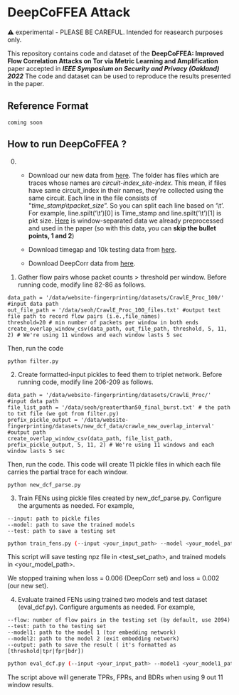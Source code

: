 # DeepCoFFEA Attack
:warning: experimental - PLEASE BE CAREFUL. Intended for reasearch purposes only.

This repository contains code and dataset of the **DeepCoFFEA: Improved Flow Correlation Attacks on Tor via Metric Learning and Amplification** paper accepted in ***IEEE Symposium on Security and Privacy (Oakland) 2022*** The code and dataset can be used to reproduce the results presented in the paper.

## Reference Format
```
coming soon
```


## How to run DeepCoFFEA ?

0. - Download our new data from [here](https://drive.google.com/file/d/1ZYFXfESD15SAR4Q8hsoVYdTHpTD8Orys/view?usp=sharing).
   The folder has files which are traces whose names are *circuit-index*_*site-index*. This mean, if files have same circuit_index in their names, they’re collected using the same circuit. Each line in the file consists of "*time_stamp*\t*packet_size*”. So you can split each line based on ‘\t’. For example, line.spilt(‘\t’)[0] is Time_stamp and line.spilt(‘\t’)[1] is pkt size. [Here](https://drive.google.com/drive/folders/1PG0sF6AHHn_2LxyoIztwjpoxDmB7r39z?usp=sharing) is window-separated data we already preprocessed and used in the paper (so with this data, you can **skip the bullet points, 1 and 2**)
   
   
   - Download timegap and 10k testing data from [here](https://drive.google.com/drive/folders/1JUC-KBghWX42yg19gYDcrospyuE16d6X?usp=sharing).
   
   - Download DeepCorr data from [here](https://drive.google.com/drive/folders/1Z4PyMCX99xME3T_LLvURejSfisP9jy4n?usp=sharing). 


1. Gather flow pairs whose packet counts > threshold per window. Before running code, modify line 82-86 as follows.

```
data_path = '/data/website-fingerprinting/datasets/CrawlE_Proc_100/' #input data path
out_file_path = '/data/seoh/CrawlE_Proc_100_files.txt' #output text file path to record flow pairs (i.e.,file_names)
threshold=20 # min number of packets per window in both ends
create_overlap_window_csv(data_path, out_file_path, threshold, 5, 11, 2) # We're using 11 windows and each window lasts 5 sec
```
Then, run the code
```
python filter.py
```
2. Create formatted-input pickles to feed them to triplet network.  Before running code, modify line 206-209 as follows.
```
data_path = '/data/website-fingerprinting/datasets/CrawlE_Proc/' #input data path
file_list_path = '/data/seoh/greaterthan50_final_burst.txt' # the path to txt file (we got from filter.py)
prefix_pickle_output = '/data/website-fingerprinting/datasets/new_dcf_data/crawle_new_overlap_interval' #output path
create_overlap_window_csv(data_path, file_list_path, prefix_pickle_output, 5, 11, 2) # We're using 11 windows and each window lasts 5 sec
```
Then, run the code. This code will create 11 pickle files in which each file carries the partial trace for each window.
```
python new_dcf_parse.py
```

3. Train FENs using pickle files created by new_dcf_parse.py. Configure the arguments as needed. For example,
```
--input: path to pickle files
--model: path to save the trained models
--test: path to save a testing set
```

```bash
python train_fens.py (--input <your_input_path> --model <your_model_path> --test <test_set_path>)
```

This script will save testing npz file in <test_set_path>, and trained models in <your_model_path>.

We stopped training when loss = 0.006 (DeepCorr set) and loss = 0.002 (our new set).

4. Evaluate trained FENs using trained two models and test dataset (eval_dcf.py). Configure arguments as needed. For example, 
```
--flow: number of flow pairs in the testing set (by default, use 2094)
--test: path to the testing set
--model1: path to the model 1 (tor embedding network)
--model2: path to the model 2 (exit embedding network)
--output: path to save the result ( it's formatted as [threshold|tpr|fpr|bdr])
```

```bash
python eval_dcf.py (--input <your_input_path> --model1 <your_model1_path> --model2 <your_model2_path> --output <your_output_path>)
```

The script above will generate TPRs, FPRs, and BDRs when using 9 out 11 window results. 
